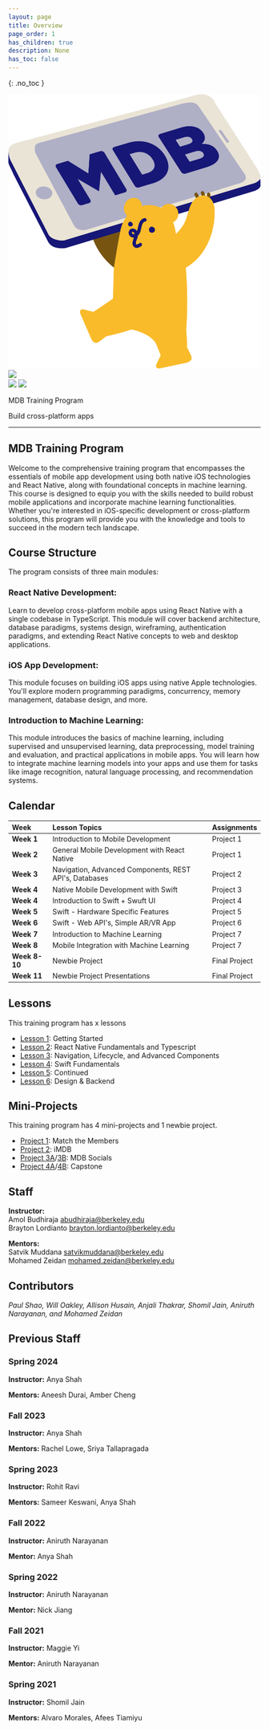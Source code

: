```yaml
---
layout: page
title: Overview
page_order: 1
has_children: true
description: None
has_toc: false
---
```

{: .no_toc }
<style>
    
</style>
<div class="banner-images-container">
<img 
    src="/assets/images/mdb-logo.png"
    class="inline-centered-image"
/>
<img 
    src="https://upload.wikimedia.org/wikipedia/commons/thumb/a/a7/React-icon.svg/1200px-React-icon.svg.png"
    class="inline-centered-image"
/>
</div>
<div class="banner-images-container">
<img 
    src="https://source.android.com/setup/images/Android_symbol_green_RGB.svg"
    class="inline-centered-image"
    style="height: 75px !important"
/>
<img 
    src="https://upload.wikimedia.org/wikipedia/commons/thumb/c/ca/IOS_logo.svg/2048px-IOS_logo.svg.png"
    class="inline-centered-image"
    style="height: 75px !important"
/>
</div>
<div class="page-title-container">
    <p class="page-title">MDB Training Program</p>
    <p class="page-title-desc">Build cross-platform apps</p>
</div>

---


## MDB Training Program
Welcome to the comprehensive training program that encompasses the essentials of mobile app development using both native iOS technologies and React Native, along with foundational concepts in machine learning. This course is designed to equip you with the skills needed to build robust mobile applications and incorporate machine learning functionalities. Whether you're interested in iOS-specific development or cross-platform solutions, this program will provide you with the knowledge and tools to succeed in the modern tech landscape.

## Course Structure
The program consists of three main modules:

### React Native Development:
Learn to develop cross-platform mobile apps using React Native with a single codebase in TypeScript. This module will cover backend architecture, database paradigms, systems design, wireframing, authentication paradigms, and extending React Native concepts to web and desktop applications.

### iOS App Development:
This module focuses on building iOS apps using native Apple technologies. You'll explore modern programming paradigms, concurrency, memory management, database design, and more.

### Introduction to Machine Learning:
This module introduces the basics of machine learning, including supervised and unsupervised learning, data preprocessing, model training and evaluation, and practical applications in mobile apps. You will learn how to integrate machine learning models into your apps and use them for tasks like image recognition, natural language processing, and recommendation systems.

## Calendar

| Week          | Lesson Topics                                          | Assignments |
|:--------------|:-------------------------------------------------------|:------------|
| **Week 1**    | Introduction to Mobile Development                     | Project 1   |
| **Week 2**    | General Mobile Development with React Native           | Project 1   |
| **Week 3**    | Navigation, Advanced Components, REST API's, Databases | Project 2   |
| **Week 4**    | Native Mobile Development with Swift                   | Project 3   |
| **Week 4**    | Introduction to Swift + Swuft UI                       | Project 4   |
| **Week 5**    | Swift - Hardware Specific Features                     | Project 5   |
| **Week 6**    | Swift - Web API's, Simple AR/VR App                    | Project 6   |
| **Week 7**    | Introduction to Machine Learning                       | Project 7   |
| **Week 8**    | Mobile Integration with Machine Learning               | Project 7   |
| **Week 8-10** | Newbie Project                                         | Final Project|
| **Week 11**   | Newbie Project Presentations                           | Final Project|

## Lessons
This training program has x lessons

- [Lesson 1](/training-program/lessons/1/): Getting Started
- [Lesson 2](/training-program/lessons/2/): React Native Fundamentals and Typescript
- [Lesson 3](/training-program/lessons/3/): Navigation, Lifecycle, and Advanced Components
- [Lesson 4](/training-program/lessons/4/): Swift Fundamentals
- [Lesson 5](/training-program/lessons/5/): Continued
- [Lesson 6](/training-program/lessons/6): Design & Backend

## Mini-Projects
This training program has 4 mini-projects and 1 newbie project.

- [Project 1](/react-native/projects/match-the-members/): Match the Members
- [Project 2](/react-native/projects/imdb/): iMDB
- [Project 3A](/react-native/projects/mdb-socials-part-a/)/[3B](/react-native/projects/mdb-socials-part-b/): MDB Socials
- [Project 4A](/react-native/projects/capstone-part-a/)/[4B](/react-native/projects/capstone-part-b/): Capstone


## Staff

**Instructor:** <br/>Amol Budhiraja [abudhiraja@berkeley.edu](mailto:abudhiraja@berkeley.edu) <br /> Brayton Lordianto [brayton.lordianto@berkeley.edu]()

**Mentors:** <br/>Satvik Muddana [satvikmuddana@berkeley.edu](mailto:satvikmuddana@berkeley.edu) <br/> Mohamed Zeidan [mohamed.zeidan@berkeley.edu](mailto:mohamed.zeidan@berkeley.edu)
## Contributors

*Paul Shao, Will Oakley, Allison Husain, Anjali Thakrar, Shomil Jain, Aniruth Narayanan, and Mohamed Zeidan*

## Previous Staff

### Spring 2024

**Instructor:** Anya Shah

**Mentors:** Aneesh Durai, Amber Cheng

### Fall 2023

**Instructor:** Anya Shah

**Mentors:** Rachel Lowe, Sriya Tallapragada

### Spring 2023

**Instructor:** Rohit Ravi

**Mentors:** Sameer Keswani, Anya Shah

### Fall 2022

**Instructor:** Aniruth Narayanan

**Mentor:** Anya Shah

### Spring 2022

**Instructor:** Aniruth Narayanan

**Mentor:** Nick Jiang

### Fall 2021

**Instructor:** Maggie Yi

**Mentor:** Aniruth Narayanan

### Spring 2021

**Instructor:** Shomil Jain

**Mentors:** Alvaro Morales, Afees Tiamiyu

